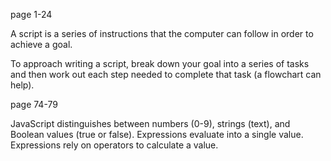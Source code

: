 page 1-24

A script is a series of instructions that the computer
can follow in order to achieve a goal.

To approach writing a script, break down your goal into
a series of tasks and then work out each step needed
to complete that task (a flowchart can help). 

page 74-79

JavaScript distinguishes between numbers (0-9),
strings (text), and Boolean values (true or false).
Expressions evaluate into a single value.
Expressions rely on operators to calculate a value. 